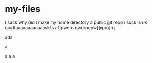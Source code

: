 # my-files
I suck why did i make my home directory a public git repo i suck is uk oiudfaaaaaaaaaaaaskl;s
af]pwero
qworpepw[]epro]rq


ads

a

a
a
a
